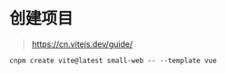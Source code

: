 # 创建项目

> https://cn.vitejs.dev/guide/

```shell
cnpm create vite@latest small-web -- --template vue
```
